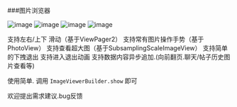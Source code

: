 ###图片浏览器

![image](https://github.com/iielse/DemoProjects/blob/master/previews/111.gif)
![image](https://github.com/iielse/DemoProjects/blob/master/previews/222.gif)
![image](https://github.com/iielse/DemoProjects/blob/master/previews/333.gif)
![image](https://github.com/iielse/DemoProjects/blob/master/previews/444.gif)

支持左右/上下 滑动（基于ViewPager2）
支持常有图片操作手势（基于PhotoView）
支持查看超大图（基于SubsamplingScaleImageView）
支持简单的下拽退出
支持进入退出动画
支持数据内容异步追加.(向前翻页.聊天/帖子历史图片查看等)


使用简单. 调用 `ImageViewerBuilder.show` 即可

欢迎提出需求建议.bug反馈